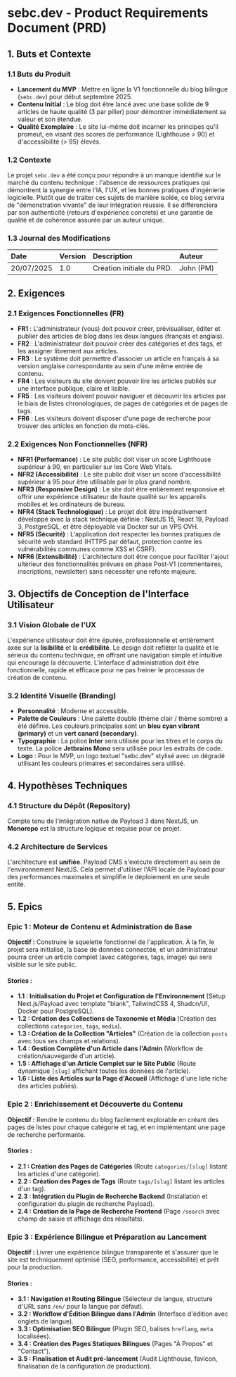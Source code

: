 # sebc.dev - Product Requirements Document (PRD)

## 1. Buts et Contexte

### 1.1 Buts du Produit

* **Lancement du MVP** : Mettre en ligne la V1 fonctionnelle du blog bilingue (`sebc.dev`) pour début septembre 2025.
* **Contenu Initial** : Le blog doit être lancé avec une base solide de 9 articles de haute qualité (3 par pilier) pour démontrer immédiatement sa valeur et son étendue.
* **Qualité Exemplaire** : Le site lui-même doit incarner les principes qu'il promeut, en visant des scores de performance (Lighthouse > 90) et d'accessibilité (> 95) élevés.

### 1.2 Contexte

Le projet `sebc.dev` a été conçu pour répondre à un manque identifié sur le marché du contenu technique : l'absence de ressources pratiques qui démontrent la synergie entre l'IA, l'UX, et les bonnes pratiques d'ingénierie logicielle. Plutôt que de traiter ces sujets de manière isolée, ce blog servira de "démonstration vivante" de leur intégration réussie. Il se différenciera par son authenticité (retours d'expérience concrets) et une garantie de qualité et de cohérence assurée par un auteur unique.

### 1.3 Journal des Modifications

| Date | Version | Description | Auteur |
| :--- | :--- | :--- | :--- |
| 20/07/2025 | 1.0 | Création initiale du PRD. | John (PM) |

## 2. Exigences

### 2.1 Exigences Fonctionnelles (FR)

* **FR1** : L'administrateur (vous) doit pouvoir créer, prévisualiser, éditer et publier des articles de blog dans les deux langues (français et anglais).
* **FR2** : L'administrateur doit pouvoir créer des catégories et des tags, et les assigner librement aux articles.
* **FR3** : Le système doit permettre d'associer un article en français à sa version anglaise correspondante au sein d'une même entrée de contenu.
* **FR4** : Les visiteurs du site doivent pouvoir lire les articles publiés sur une interface publique, claire et lisible.
* **FR5** : Les visiteurs doivent pouvoir naviguer et découvrir les articles par le biais de listes chronologiques, de pages de catégories et de pages de tags.
* **FR6** : Les visiteurs doivent disposer d'une page de recherche pour trouver des articles en fonction de mots-clés.

### 2.2 Exigences Non Fonctionnelles (NFR)

* **NFR1 (Performance)** : Le site public doit viser un score Lighthouse supérieur à 90, en particulier sur les Core Web Vitals.
* **NFR2 (Accessibilité)** : Le site public doit viser un score d'accessibilité supérieur à 95 pour être utilisable par le plus grand nombre.
* **NFR3 (Responsive Design)** : Le site doit être entièrement responsive et offrir une expérience utilisateur de haute qualité sur les appareils mobiles et les ordinateurs de bureau.
* **NFR4 (Stack Technologique)** : Le projet doit être impérativement développé avec la stack technique définie : NextJS 15, React 19, Payload 3, PostgreSQL, et être déployable via Docker sur un VPS OVH.
* **NFR5 (Sécurité)** : L'application doit respecter les bonnes pratiques de sécurité web standard (HTTPS par défaut, protection contre les vulnérabilités communes comme XSS et CSRF).
* **NFR6 (Extensibilité)** : L'architecture doit être conçue pour faciliter l'ajout ultérieur des fonctionnalités prévues en phase Post-V1 (commentaires, inscriptions, newsletter) sans nécessiter une refonte majeure.

## 3. Objectifs de Conception de l'Interface Utilisateur

### 3.1 Vision Globale de l'UX

L'expérience utilisateur doit être épurée, professionnelle et entièrement axée sur la **lisibilité** et la **crédibilité**. Le design doit refléter la qualité et le sérieux du contenu technique, en offrant une navigation simple et intuitive qui encourage la découverte. L'interface d'administration doit être fonctionnelle, rapide et efficace pour ne pas freiner le processus de création de contenu.

### 3.2 Identité Visuelle (Branding)

* **Personnalité** : Moderne et accessible.
* **Palette de Couleurs** : Une palette double (thème clair / thème sombre) a été définie. Les couleurs principales sont un **bleu cyan vibrant (primary)** et un **vert canard (secondary)**.
* **Typographie** : La police **Inter** sera utilisée pour les titres et le corps du texte. La police **Jetbrains Mono** sera utilisée pour les extraits de code.
* **Logo** : Pour le MVP, un logo textuel "sebc.dev" stylisé avec un dégradé utilisant les couleurs primaires et secondaires sera utilisé.

## 4. Hypothèses Techniques

### 4.1 Structure du Dépôt (Repository)

Compte tenu de l'intégration native de Payload 3 dans NextJS, un **Monorepo** est la structure logique et requise pour ce projet.

### 4.2 Architecture de Services

L'architecture est **unifiée**. Payload CMS s'exécute directement au sein de l'environnement NextJS. Cela permet d'utiliser l'API locale de Payload pour des performances maximales et simplifie le déploiement en une seule entité.

## 5. Epics

### Epic 1 : Moteur de Contenu et Administration de Base

**Objectif :** Construire le squelette fonctionnel de l'application. À la fin, le projet sera initialisé, la base de données connectée, et un administrateur pourra créer un article complet (avec catégories, tags, image) qui sera visible sur le site public.

#### Stories :
* **1.1 : Initialisation du Projet et Configuration de l'Environnement** (Setup Next.js/Payload avec template "blank", TailwindCSS 4, Shadcn/UI, Docker pour PostgreSQL).
* **1.2 : Création des Collections de Taxonomie et Média** (Création des collections `categories`, `tags`, `media`).
* **1.3 : Création de la Collection "Articles"** (Création de la collection `posts` avec tous ses champs et relations).
* **1.4 : Gestion Complète d'un Article dans l'Admin** (Workflow de création/sauvegarde d'un article).
* **1.5 : Affichage d'un Article Complet sur le Site Public** (Route dynamique `[slug]` affichant toutes les données de l'article).
* **1.6 : Liste des Articles sur la Page d'Accueil** (Affichage d'une liste riche des articles publiés).

### Epic 2 : Enrichissement et Découverte du Contenu

**Objectif :** Rendre le contenu du blog facilement explorable en créant des pages de listes pour chaque catégorie et tag, et en implémentant une page de recherche performante.

#### Stories :
* **2.1 : Création des Pages de Catégories** (Route `categories/[slug]` listant les articles d'une catégorie).
* **2.2 : Création des Pages de Tags** (Route `tags/[slug]` listant les articles d'un tag).
* **2.3 : Intégration du Plugin de Recherche Backend** (Installation et configuration du plugin de recherche Payload).
* **2.4 : Création de la Page de Recherche Frontend** (Page `/search` avec champ de saisie et affichage des résultats).

### Epic 3 : Expérience Bilingue et Préparation au Lancement

**Objectif :** Livrer une expérience bilingue transparente et s'assurer que le site est techniquement optimisé (SEO, performance, accessibilité) et prêt pour la production.

#### Stories :
* **3.1 : Navigation et Routing Bilingue** (Sélecteur de langue, structure d'URL sans `/en/` pour la langue par défaut).
* **3.2 : Workflow d'Édition Bilingue dans l'Admin** (Interface d'édition avec onglets de langue).
* **3.3 : Optimisation SEO Bilingue** (Plugin SEO, balises `hreflang`, `meta` localisées).
* **3.4 : Création des Pages Statiques Bilingues** (Pages "À Propos" et "Contact").
* **3.5 : Finalisation et Audit pré-lancement** (Audit Lighthouse, favicon, finalisation de la configuration de production).